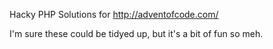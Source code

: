 Hacky PHP Solutions for http://adventofcode.com/

I'm sure these could be tidyed up, but it's a bit of fun so meh.
